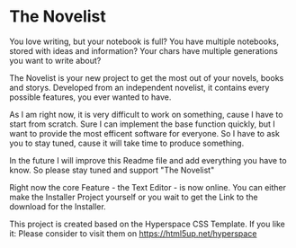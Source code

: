 # The Novelist

You love writing, but your notebook is full? You have multiple notebooks, stored with ideas and information? Your chars have multiple generations you want to write about?

The Novelist is your new project to get the most out of your novels, books and storys. Developed from an independent novelist, it contains every possible features, you ever wanted to have.

As I am right now, it is very difficult to work on something, cause I have to start from scratch. Sure I can implement the base function quickly, but I want to provide the most efficent software for everyone. So I have to ask you to stay tuned, cause it will take time to produce something. 

In the future I will improve this Readme file and add everything you have to know. So please stay tuned and support "The Novelist"

Right now the core Feature - the Text Editor - is now online. You can either make the Installer Project yourself or you wait to get the Link to the download for the Installer. 



This project is created based on the Hyperspace CSS Template. If you like it: Please consider to visit them on https://html5up.net/hyperspace 